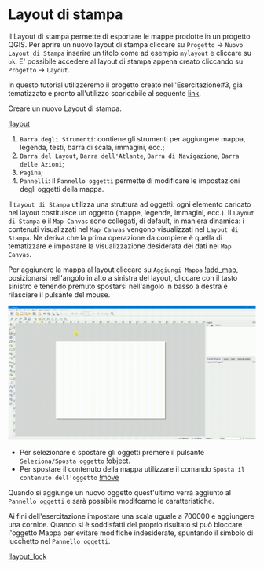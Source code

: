 # Layout di stampa
Il Layout di stampa permette di esportare le mappe prodotte in un progetto QGIS. Per aprire un nuovo layout di stampa cliccare su `Progetto` -> `Nuovo Layout di Stampa` inserire un titolo come ad esempio `mylayout` e cliccare su `ok`. E' possibile accedere al layout di stampa appena creato cliccando su `Progetto` -> `Layout`.

In questo tutorial utilizzeremo il progetto creato nell'Esercitazione#3, già tematizzato e pronto all'utilizzo scaricabile al seguente [link](https://github.com/Envixlab/dataset_paesaggioGIS/raw/main/dataset/tutorial_layout.zip).

Creare un nuovo Layout di stampa.

[!layout](../../../images/layout.png)

1. `Barra degli Strumenti`: contiene gli strumenti per aggiungere mappa, legenda, testi, barra di scala, immagini, ecc.;
2. `Barra del Layout`, `Barra dell'Atlante`, `Barra di Navigazione`, `Barra delle Azioni`;
3. `Pagina`;
4. `Pannelli`: il `Pannello oggetti` permette di modificare le impostazioni degli oggetti della mappa.

Il `Layout di Stampa` utilizza una struttura ad oggetti: ogni elemento caricato nel layout costituisce un oggetto (mappe, legende, immagini, ecc.). Il `Layout di Stampa` e il `Map Canvas` sono collegati, di default, in maniera dinamica: i contenuti visualizzati nel `Map Canvas` vengono visualizzati nel `Layout di Stampa`. Ne deriva che la prima operazione da compiere è quella di tematizzare e impostare la visualizzazione desiderata dei dati nel `Map Canvas`.

Per aggiunere la mappa al layout cliccare su `Aggiungi Mappa` [!add_map](https://docs.qgis.org/3.10/it/_images/mActionAddMap.png), posizionarsi nell'angolo in alto a sinistra del layout, cliccare con il tasto sinistro e tenendo premuto spostarsi nell'angolo in basso a destra e rilasciare il pulsante del mouse.


![](https://github.com/Envixlab/paesaggioGIS/raw/master/images/ice_video_20210420-150130.gif)


* Per selezionare e spostare gli oggetti premere il pulsante `Seleziona/Sposta oggetto` [!object](https://docs.qgis.org/3.10/it/_images/mActionSelect.png).
* Per spostare il contenuto della mappa utilizzare il comando `Sposta il contenuto dell'oggetto` [!move](https://docs.qgis.org/3.10/it/_images/mActionMoveItemContent.png)

Quando si aggiunge un nuovo oggetto quest'ultimo verrà aggiunto al `Pannello oggetti` e sarà possibile modifcarne le caratteristiche.

Ai fini dell'esercitazione impostare una scala uguale a 700000 e aggiungere una cornice. Quando si è soddisfatti del proprio risultato si può bloccare l'oggetto Mappa per evitare modifiche indesiderate, spuntando il simbolo di lucchetto nel `Pannello oggetti`.

[!layout_lock](../../../images/layout_lock.PNG)
